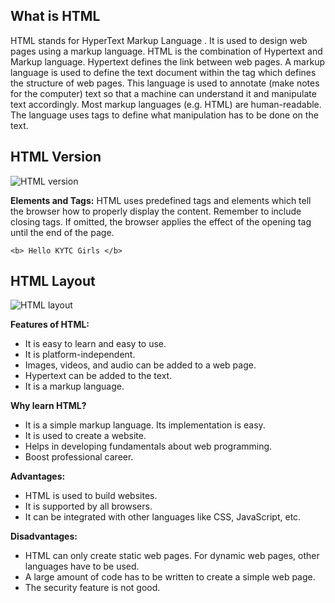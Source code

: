 
## What is HTML
HTML stands  for HyperText Markup Language . It is used to design web pages using a markup language. HTML is the combination of Hypertext and Markup language. Hypertext defines the link between web pages. A markup language is used to define the text document within the tag which defines the structure of web pages. This language is used to annotate (make notes for the computer) text so that a machine can understand it and manipulate text accordingly. Most markup languages (e.g. HTML) are human-readable. The language uses tags to define what manipulation has to be done on the text.


## HTML Version
![HTML version](https://media.geeksforgeeks.org/wp-content/cdn-uploads/20220718103358/HTML-Released-year-11.png)



**Elements and Tags:** HTML uses predefined tags and elements which tell the browser how to properly display the content. Remember to include closing tags. If omitted, the browser applies the effect of the opening tag until the end of the page.

    <b> Hello KYTC Girls </b>


## HTML Layout 
![HTML layout](https://www.w3schools.com/html/img_sem_elements.gif)



**Features of HTML:**

-   It is easy to learn and easy to use.
-   It is platform-independent.
-   Images, videos, and audio can be added to a web page.
-   Hypertext can be added to the text.
-   It is a markup language.

**Why learn HTML?**

-   It is a simple markup language. Its implementation is easy.
-   It is used to create a website.
-   Helps in developing fundamentals about web programming.
-   Boost professional career.

**Advantages:**

-   HTML is used to build websites.
-   It is supported by all browsers.
-   It can be integrated with other languages like CSS, JavaScript, etc.

**Disadvantages:**

-   HTML can only create static web pages. For dynamic web pages, other languages have to be used.
-   A large amount of code has to be written to create a simple web page.
-   The security feature is not good.

